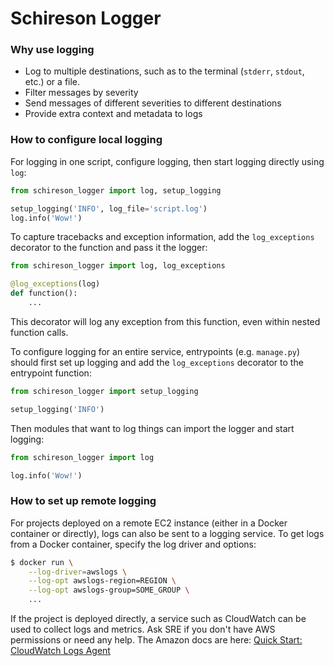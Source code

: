# Schireson Logger

<a name='why-use-logging'></a>
### Why use logging
* Log to multiple destinations, such as to the terminal (`stderr`, `stdout`, etc.) or a file.
* Filter messages by severity
* Send messages of different severities to different destinations
* Provide extra context and metadata to logs

<a name='local-logging'></a>
### How to configure local logging
For logging in one script, configure logging, then start logging directly using `log`:
```python
from schireson_logger import log, setup_logging

setup_logging('INFO', log_file='script.log')
log.info('Wow!')
```

To capture tracebacks and exception information, add the `log_exceptions` decorator to the function and pass it the logger:
```python
from schireson_logger import log, log_exceptions

@log_exceptions(log)
def function():
    ...
```
This decorator will log any exception from this function, even within nested function calls.

To configure logging for an entire service, entrypoints (e.g. `manage.py`) should first set up logging and add the `log_exceptions` decorator to the entrypoint function:
```python
from schireson_logger import setup_logging

setup_logging('INFO')
```


Then modules that want to log things can import the logger and start logging:
```python
from schireson_logger import log

log.info('Wow!')
```

<a name='remote-logging'></a>
### How to set up remote logging
 For projects deployed on a remote EC2 instance (either in a Docker container or directly), logs can also be sent to a logging service.
To get logs from a Docker container, specify the log driver and options:
```bash
$ docker run \
    --log-driver=awslogs \
    --log-opt awslogs-region=REGION \
    --log-opt awslogs-group=SOME_GROUP \
    ...
```

If the project is deployed directly, a service such as CloudWatch can be used to collect logs and metrics. 
Ask SRE if you don't have AWS permissions or need any help.
The Amazon docs are here: [Quick Start: CloudWatch Logs Agent](https://docs.aws.amazon.com/AmazonCloudWatch/latest/logs/QuickStartEC2Instance.html)
